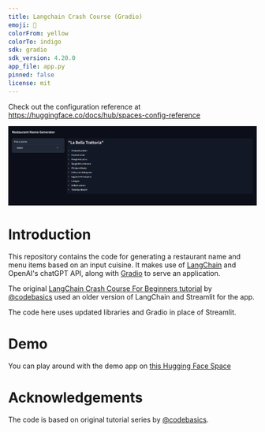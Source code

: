 ```yaml
---
title: Langchain Crash Course (Gradio)
emoji: 🔗
colorFrom: yellow
colorTo: indigo
sdk: gradio
sdk_version: 4.20.0
app_file: app.py
pinned: false
license: mit
---
```


Check out the configuration reference at https://huggingface.co/docs/hub/spaces-config-reference

![langchain crash course with gradio](langchain-crash-course-gradio.png)

# Introduction

This repository contains the code for generating a restaurant name and menu items based on an input cuisine.
It makes use of [LangChain](http://www.langchain.com) and OpenAI's chatGPT API, along with [Gradio](http://gradio.app) to serve an application.

The original [LangChain Crash Course For Beginners tutorial](https://www.youtube.com/watch?v=nAmC7SoVLd8&list=PLeo1K3hjS3uu0N_0W6giDXzZIcB07Ng_F&ab_channel=codebasics) by [@codebasics](https://twitter.com/codebasicshub) used an older version of LangChain and Streamlit for the app.

The code here uses updated libraries and Gradio in place of Streamlit.

# Demo

You can play around with the demo app on [this Hugging Face Space](https://huggingface.co/spaces/chongdashu/langchain-crash-course-gradio)

# Acknowledgements

The code is based on original tutorial series by [@codebasics](https://twitter.com/codebasicshub).
